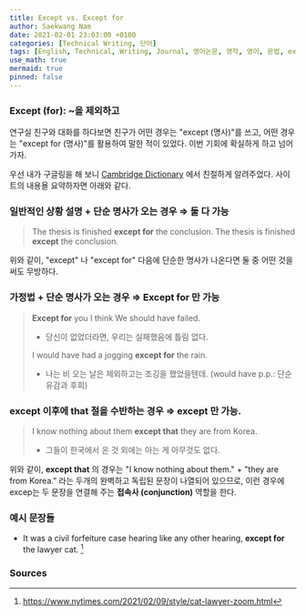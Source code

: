 ```yaml
---
title: Except vs. Except for
author: Saekwang Nam
date: 2021-02-01 23:03:00 +0100
categories: [Technical Writing, 단어]
tags: [English, Technical, Writing, Journal, 영어논문, 영작, 영어, 문법, except, except for]
use_math: true
mermaid: true
pinned: false
---
```


### Except (for): ~을 제외하고
연구실 친구와 대화를 하다보면 친구가 어떤 경우는 "except (명사)"를 쓰고, 어떤 경우는 "except for (명사)"를 활용하여 말한 적이 있었다. 이번 기회에 확실하게 하고 넘어가자.

우선 내가 구글링을 해 보니 [Cambridge Dictionary](https://dictionary.cambridge.org/grammar/british-grammar/except-or-except-for) 에서 친절하게 알려주었다. 사이트의 내용욜 요약하자면 아래와 같다.

### 일반적인 상황 설명 + 단순 명사가 오는 경우 $\Rightarrow$ 둘 다 가능
> The thesis is finished **except for** the conclusion.
> The thesis is finished **except** the conclusion.

위와 같이, "except" 나 "except for" 다음에 단순한 명사가 나온다면 둘 중 어떤 것을 써도 무방하다.

### 가정법 + 단순 명사가 오는 경우 $\Rightarrow$ Except for 만 가능
> **Except for** you I think We should have failed.
> - 당신이 없었더라면, 우리는 실패했음에 틀림 없다.
> 
> I would have had a jogging **except for** the rain.
> - 나는 비 오는 날은 제외하고는 조깅을 했었을텐데. (would have p.p.: 단순 유감과 후회)

### except 이후에 that 절을 수반하는 경우 $\Rightarrow$ except 만 가능.
> I know nothing about them **except that** they are from Korea.
> - 그들이 한국에서 온 것 외에는 아는 게 아무것도 없다. 

위와 같이, **except that** 의 경우는 "I know nothing about them." + "they are from Korea." 라는 두개의 완벽하고 독립된 문장이 나열되어 있으므로, 이런 경우에 excep는 두 문장을 연결해 주는 **접속사 (conjunction)** 역할을 한다.

### 예시 문장들
- It was a civil forfeiture case hearing like any other hearing, **except for** the lawyer cat. [^footnote_1]

### Sources
[^footnote_1]: https://www.nytimes.com/2021/02/09/style/cat-lawyer-zoom.html
